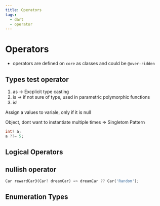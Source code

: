 ```yaml
---
title: Operators
tags:
  - dart
  - operator
---
```


# Operators

<TagLinks />

- operators are defined on `core` as classes and could be `@over-ridden`

## Types test operator

1. as -> Excplicit type casting
2. is -> if not sure of type, used in parametric polymorphic functions
3. is!

Assign a values to variale, only if it is null

Object, dont want to instantiate multiple times => Singletom Pattern

```dart
int? a;
a ??= 5;
```

## Logical Operators

## nullish operator

```dart
Car rewardCar3(Car? dreamCar) => dreamCar ?? Car('Random');
```

## Enumeration Types

<Footer />
